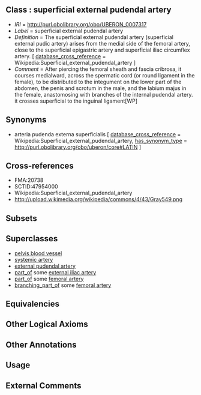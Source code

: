 
## Class : superficial external pudendal artery

 * *IRI* = http://purl.obolibrary.org/obo/UBERON_0007317
 * *Label* = superficial external pudendal artery
 * *Definition* = The superficial external pudendal artery (superficial external pudic artery) arises from the medial side of the femoral artery, close to the superficial epigastric artery and superficial iliac circumflex artery. [ [database_cross_reference](../../ef/oboInOwl#hasDbXref.md) = Wikipedia:Superficial_external_pudendal_artery ]
 * *Comment* = After piercing the femoral sheath and fascia cribrosa, it courses medialward, across the spermatic cord (or round ligament in the female), to be distributed to the integument on the lower part of the abdomen, the penis and scrotum in the male, and the labium majus in the female, anastomosing with branches of the internal pudendal artery. it crosses superficial to the inguinal ligament[WP]

## Synonyms

 * arteria pudenda externa superficialis [ [database_cross_reference](../../ef/oboInOwl#hasDbXref.md) = Wikipedia:Superficial_external_pudendal_artery, [has_synonym_type](../../pe/oboInOwl#hasSynonymType.md) = http://purl.obolibrary.org/obo/uberon/core#LATIN ]

## Cross-references

 * FMA:20738
 * SCTID:47954000
 * Wikipedia:Superficial_external_pudendal_artery
 * http://upload.wikimedia.org/wikipedia/commons/4/43/Gray549.png

## Subsets


## Superclasses

 * [pelvis blood vessel](../../UBERON/20/UBERON_0003520.md)
 * [systemic artery](../../UBERON/73/UBERON_0004573.md)
 * [external pudendal artery](../../UBERON/37/UBERON_0013137.md)
 * [part_of](../../BFO/50/BFO_0000050.md) some [external iliac artery](../../UBERON/08/UBERON_0001308.md)
 * [part_of](../../BFO/50/BFO_0000050.md) some [femoral artery](../../UBERON/60/UBERON_0002060.md)
 * [branching_part_of](../../RO/80/RO_0002380.md) some [femoral artery](../../UBERON/60/UBERON_0002060.md)

## Equivalencies


## Other Logical Axioms


## Other Annotations


## Usage


## External Comments

